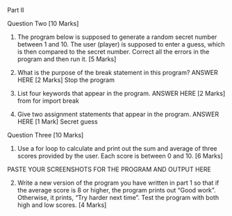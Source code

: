 


Part II

Question Two		[10 Marks]

1.	The program below is supposed to generate a random secret number between 1 and 10. The user (player) is supposed to enter a guess, which is then compared to the secret number. 
Correct all the errors in the program and then run it.	[5 Marks]

 



 



2.	What is the purpose of the break statement in this program? ANSWER HERE	[2 Marks]
Stop the program

3.	List four keywords that appear in the program. ANSWER HERE	[2 Marks]
from
for
import
break
4.	Give two assignment statements that appear in the program. ANSWER HERE	[1 Mark]
Secret
guess

Question Three	[10 Marks]

1.	Use a for loop to calculate and print out the sum and average of three scores provided by the user. Each score is between 0 and 10.	[6 Marks]




 


PASTE YOUR SCREENSHOTS FOR THE PROGRAM AND OUTPUT HERE

2.	Write a new version of the program you have written in part 1 so that if the average score is 8 or higher, the program prints out “Good work”. Otherwise, it prints, “Try harder next time”. Test the program with both high and low scores.	[4 Marks]






	 
